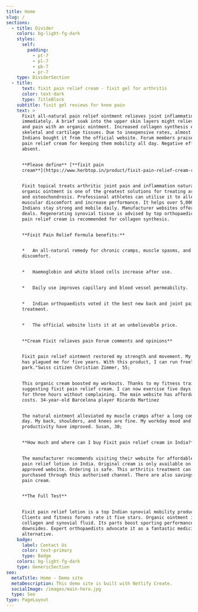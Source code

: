 ```yaml
---
title: Home
slug: /
sections:
  - title: Divider
    colors: bg-light-fg-dark
    styles:
      self:
        padding:
          - pt-7
          - pl-7
          - pb-7
          - pr-7
    type: DividerSection
  - title:
      text: fixit pain relief cream - fixit gel for arthritis
      color: text-dark
      type: TitleBlock
    subtitle: fixit gel reviews for knee pain
    text: >
      Fixit all-natural pain relief ointment relieves joint inflammation
      immediately. A brief soak into the upper skin layers might relieve cramps
      and pain with an organic ointment. Increased collagen synthesis enhances
      skeletal and cartilage tissues. Due to inexpensive rates, almost 5,000,000
      Indians bought it from the official website. Forum members praise Fixit
      pain relief cream for keeping them mobility all day. Negative effects
      absent.


      **Please define** [**fixit pain
      cream**](https://www.herbtop.in/product/fixit-pain-relief-cream-review/)**.**


      Fixit topical treats arthritic joint pain and inflammation naturally. This
      organic ointment is one of the greatest solutions for treating arthritis
      and osteochondrosis. Professional athletes can utilise it to alleviate
      muscular discomfort and increase performance. It helps over 5,000,000
      Indians stay strong and mobile daily. Manufacturer websites offer great
      deals. Regenerating synovial tissue is advised by top orthopaedics. Fixit
      pain relief cream is recommended for collagen synthesis.


      **Fixit Pain Relief Formula benefits:**


      *   An all-natural remedy for chronic cramps, muscle spasms, and synovial
      discomfort.


      *   Haemoglobin and white blood cells increase after use.


      *   Daily use improves capillary and blood vessel permeability.


      *   Indian orthopaedists voted it the best new back and joint pain
      treatment.


      *   The official website lists it at an unbelievable price.


      **Cream Fixit relieves pain Forum comments and opinions**


      Fixit pain relief ointment restored my strength and movement. My arthritis
      has plagued me for five years. With this product, I can run freely in the
      park."Swiss citizen Christian Zimmer, 55;


      This organic cream boosted my workouts. Thanks to my fitness trainer for
      suggesting fixit pain relief cream. I can now exercise five days a week
      for three hours without complaining. The main website has affordable
      costs. 34-year-old Barcelona player Ricardo Martinez


      The natural ointment alleviated my muscle cramps after a long computing
      day. My back, shoulders, and knees are fine. My workday mood and
      productivity have improved. Susan, 30;


      **How much and where can I buy Fixit pain relief cream in India?**


      The manufacturer recommends visiting their website for affordable Fixit
      pain relief lotion in India. Original cream is only available on the
      approved website. Ordering is safe. This arthritis treatment can only be
      purchased through this authorised channel. There are also savings on Fixit
      pain cream.


      **The Full Test**


      Fixit pain relief lotion is a top Indian synovial mobility product.
      Clients and fitness forums rate it five stars. Organic ointment improves
      collagen and synovial fluid. Its parts boost sporting performance. has no
      downsides. Expert orthopaedists advocate it as a fantastic medicine
      alternative.
    badge:
      label: Contact Us
      color: text-primary
      type: Badge
    colors: bg-light-fg-dark
    type: GenericSection
seo:
  metaTitle: Home - Demo site
  metaDescription: This demo site is built with Netlify Create.
  socialImage: /images/main-hero.jpg
  type: Seo
type: PageLayout
---
```

